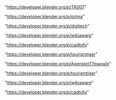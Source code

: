 "https://developer.blender.org/p/TK007"

"https://developer.blender.org/p/prima"

"https://developer.blender.org/p/digitech"

"https://developer.blender.org/p/wikiaware"

"https://developer.blender.org/p/cadtofu"

"https://developer.blender.org/p/tourismtiger"

"https://developer.blender.org/p/Agenslot77maxwin"

 
"https://developer.blender.org/p/tourismtiger"


"https://developer.blender.org/p/wikiaware"


"https://developer.blender.org/p/cadtofu"


 
